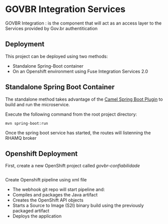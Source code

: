 GOVBR Integration Services 
====================================

GOVBR Integration​ : is the component that will act as an access layer to the Services provided by Gov.br authentitication

## Deployment

This project can be deployed using two methods:

* Standalone Spring-Boot container
* On an Openshift environment using Fuse Integration Services 2.0

## Standalone Spring Boot Container

The standalone method takes advantage of the [Camel Spring Boot Plugin](http://camel.apache.org/spring-boot.html) to build and run the microservice.

Execute the following command from the root project directory:

```
mvn spring-boot:run 
```

Once the spring boot service has started, the routes will listenning the RHAMQ broker

## Openshift Deployment

First, create a new OpenShift project called *govbr-confiabilidade*

```

```

Create Openshift pipeline using xml file 

* The webhook git repo will start pipeline and:
* Compiles and packages the Java artifact
* Creates the OpenShift API objects
* Starts a Source to Image (S2I) binary build using the previously packaged artifact
* Deploys the application


